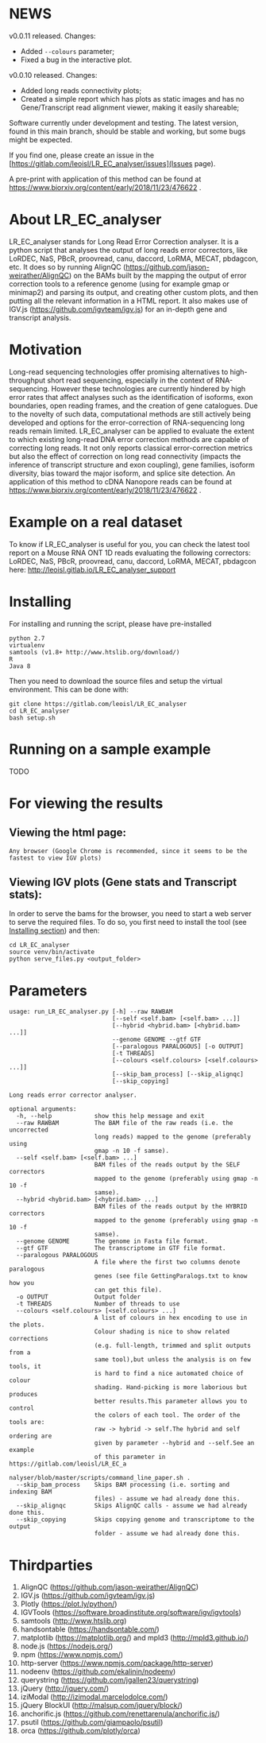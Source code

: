 # NEWS

v0.0.11 released. Changes:
* Added `--colours` parameter;
* Fixed a bug in the interactive plot.

v0.0.10 released. Changes:
* Added long reads connectivity plots;
* Created a simple report which has plots as static images and has no Gene/Transcript read alignment viewer, making it easily shareable;

Software currently under development and testing. The latest version, found in this main branch, should be stable and working, but some bugs might be expected.

If you find one, please create an issue in the [https://gitlab.com/leoisl/LR_EC_analyser/issues](Issues page).

A pre-print with application of this method can be found at https://www.biorxiv.org/content/early/2018/11/23/476622 .

# About LR_EC_analyser
LR_EC_analyser stands for Long Read Error Correction analyser. It is a python script that analyses the output of
long reads error correctors, like LoRDEC, NaS, PBcR, proovread, canu, daccord, LoRMA, MECAT, pbdagcon, etc. It does so by
running AlignQC (https://github.com/jason-weirather/AlignQC) on the BAMs built by the mapping the output of error correction
tools to a reference genome (using for example gmap or minimap2) and parsing its output, and creating other custom plots, and then putting all the relevant information
in a HTML report. It also makes use of IGV.js (https://github.com/igvteam/igv.js) for an in-depth gene and transcript analysis.

# Motivation
Long-read sequencing technologies offer promising alternatives to high-throughput short read sequencing,
especially in the context of RNA-sequencing.
However these technologies are currently hindered by high error rates that affect analyses such as the identification of isoforms,
exon boundaries, open reading frames, and the creation of gene catalogues. Due to the novelty of such data,
computational methods are still actively being developed and options for the error-correction of RNA-sequencing long reads remain limited.
LR_EC_analyser can be applied to evaluate the extent to which existing long-read DNA error correction methods are capable of correcting
long reads.
It not only reports classical error-correction metrics but also the effect of correction on long read connectivity (impacts the inference of transcript structure and exon coupling),
gene families, isoform diversity, bias toward the major isoform, and splice site detection.
An application of this method to cDNA Nanopore reads can be found at https://www.biorxiv.org/content/early/2018/11/23/476622 .

# Example on a real dataset
To know if LR_EC_analyser is useful for you, you can check the latest tool report on a Mouse RNA ONT 1D reads evaluating the following correctors:
LoRDEC, NaS, PBcR, proovread, canu, daccord, LoRMA, MECAT, pbdagcon here: http://leoisl.gitlab.io/LR_EC_analyser_support

# Installing

For installing and running the script, please have pre-installed
```
python 2.7
virtualenv
samtools (v1.8+ http://www.htslib.org/download/)
R
Java 8
```

Then you need to download the source files and setup the virtual environment. This can be done with:
```
git clone https://gitlab.com/leoisl/LR_EC_analyser
cd LR_EC_analyser
bash setup.sh
```


# Running on a sample example

TODO

# For viewing the results
## Viewing the html page:
    Any browser (Google Chrome is recommended, since it seems to be the fastest to view IGV plots)
## Viewing IGV plots (Gene stats and Transcript stats):
In order to serve the bams for the browser, you need to start a web server to serve the required files. To do so, you first need to install the tool (see [Installing section](#installing)) and then:
```
cd LR_EC_analyser
source venv/bin/activate
python serve_files.py <output_folder>
```

# Parameters
```
usage: run_LR_EC_analyser.py [-h] --raw RAWBAM
                             [--self <self.bam> [<self.bam> ...]]
                             [--hybrid <hybrid.bam> [<hybrid.bam> ...]]
                             --genome GENOME --gtf GTF
                             [--paralogous PARALOGOUS] [-o OUTPUT]
                             [-t THREADS]
                             [--colours <self.colours> [<self.colours> ...]]
                             [--skip_bam_process] [--skip_alignqc]
                             [--skip_copying]

Long reads error corrector analyser.

optional arguments:
  -h, --help            show this help message and exit
  --raw RAWBAM          The BAM file of the raw reads (i.e. the uncorrected
                        long reads) mapped to the genome (preferably using
                        gmap -n 10 -f samse).
  --self <self.bam> [<self.bam> ...]
                        BAM files of the reads output by the SELF correctors
                        mapped to the genome (preferably using gmap -n 10 -f
                        samse).
  --hybrid <hybrid.bam> [<hybrid.bam> ...]
                        BAM files of the reads output by the HYBRID correctors
                        mapped to the genome (preferably using gmap -n 10 -f
                        samse).
  --genome GENOME       The genome in Fasta file format.
  --gtf GTF             The transcriptome in GTF file format.
  --paralogous PARALOGOUS
                        A file where the first two columns denote paralogous
                        genes (see file GettingParalogs.txt to know how you
                        can get this file).
  -o OUTPUT             Output folder
  -t THREADS            Number of threads to use
  --colours <self.colours> [<self.colours> ...]
                        A list of colours in hex encoding to use in the plots.
                        Colour shading is nice to show related corrections
                        (e.g. full-length, trimmed and split outputs from a
                        same tool),but unless the analysis is on few tools, it
                        is hard to find a nice automated choice of colour
                        shading. Hand-picking is more laborious but produces
                        better results.This parameter allows you to control
                        the colors of each tool. The order of the tools are:
                        raw -> hybrid -> self.The hybrid and self ordering are
                        given by parameter --hybrid and --self.See an example
                        of this parameter in https://gitlab.com/leoisl/LR_EC_a
                        nalyser/blob/master/scripts/command_line_paper.sh .
  --skip_bam_process    Skips BAM processing (i.e. sorting and indexing BAM
                        files) - assume we had already done this.
  --skip_alignqc        Skips AlignQC calls - assume we had already done this.
  --skip_copying        Skips copying genome and transcriptome to the output
                        folder - assume we had already done this.
```

# Thirdparties
1. AlignQC (https://github.com/jason-weirather/AlignQC)
2. IGV.js (https://github.com/igvteam/igv.js)
3. Plotly (https://plot.ly/python/)
4. IGVTools (https://software.broadinstitute.org/software/igv/igvtools)
5. samtools (http://www.htslib.org)
6. handsontable (https://handsontable.com/)
7. matplotlib (https://matplotlib.org/) and mpld3 (http://mpld3.github.io/)
8. node.js (https://nodejs.org/)
9. npm (https://www.npmjs.com/)
10. http-server (https://www.npmjs.com/package/http-server)
11. nodeenv (https://github.com/ekalinin/nodeenv)
12. querystring (https://github.com/jgallen23/querystring)
13. jQuery (http://jquery.com/)
14. iziModal (http://izimodal.marcelodolce.com/)
15. jQuery BlockUI (http://malsup.com/jquery/block/)
16. anchorific.js (https://github.com/renettarenula/anchorific.js/)
17. psutil (https://github.com/giampaolo/psutil)
18. orca (https://github.com/plotly/orca)